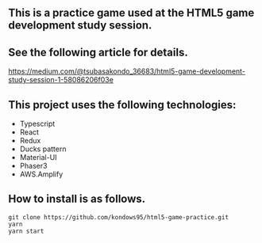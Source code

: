 ## This is a practice game used at the HTML5 game development study session.  

## See the following article for details.
https://medium.com/@tsubasakondo_36683/html5-game-development-study-session-1-58086206f03e


## This project uses the following technologies:  
- Typescript
- React
- Redux
- Ducks pattern
- Material-UI
- Phaser3
- AWS.Amplify

## How to install is as follows.
```
git clone https://github.com/kondows95/html5-game-practice.git
yarn
yarn start
```